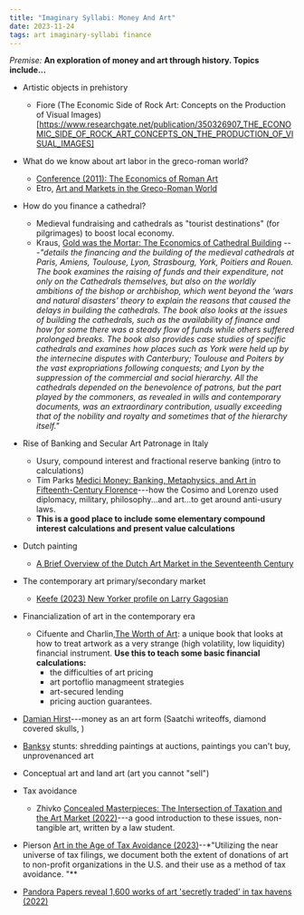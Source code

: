 ```yaml
---
title: "Imaginary Syllabi: Money And Art"
date: 2023-11-24
tags: art imaginary-syllabi finance
---
```


*Premise:*  **An exploration of money and art through history. Topics include...**

- Artistic objects in prehistory
    - Fiore (The Economic Side of Rock Art: Concepts on the Production of Visual Images)[https://www.researchgate.net/publication/350326907_THE_ECONOMIC_SIDE_OF_ROCK_ART_CONCEPTS_ON_THE_PRODUCTION_OF_VISUAL_IMAGES]

- What do we know about art labor in the greco-roman world?
    - [Conference (2011):  The Economics of Roman Art](http://oxrep.classics.ox.ac.uk/conferences/oxrep_6_economics_roman_art/)
    - Etro, [Art and Markets in the Greco-Roman World
    ](https://www.disei.unifi.it/upload/sub/pubblicazioni/repec/pdf/wp27_2022.pdf)

- How do you finance a cathedral?
    - Medieval fundraising and cathedrals as "tourist destinations" (for pilgrimages) to boost local economy.
    - Kraus, [Gold was the Mortar: The Economics of Cathedral Building](https://amzn.to/3sGHW5B) ---*"details the financing and the building of the medieval cathedrals at Paris, Amiens, Toulouse, Lyon, Strasbourg, York, Poitiers and Rouen. The book examines the raising of funds and their expenditure, not only on the Cathedrals themselves, but also on the worldly ambitions of the bishop or archbishop, which went beyond the ‘wars and natural disasters’ theory to explain the reasons that caused the delays in building the cathedrals. The book also looks at the issues of building the cathedrals, such as the availability of finance and how for some there was a steady flow of funds while others suffered prolonged breaks. The book also provides case studies of specific cathedrals and examines how places such as York were held up by the internecine disputes with Canterbury; Toulouse and Poiters by the vast expropriations following conquests; and Lyon by the suppression of the commercial and social hierarchy. All the cathedrals depended on the benevolence of patrons, but the part played by the commoners, as revealed in wills and contemporary documents, was an extraordinary contribution, usually exceeding that of the nobility and royalty and sometimes that of the hierarchy itself."*

- Rise of Banking and Secular Art Patronage in Italy
    - Usury, compound interest and fractional reserve banking (intro to calculations)
    - Tim Parks [Medici Money: Banking, Metaphysics, and Art in Fifteenth-Century Florence](https://amzn.to/3Gd8EG3)---how the Cosimo and Lorenzo used diplomacy, military, philosophy...and art...to get around anti-usury laws.
    - **This is a good place to include some elementary compound interest calculations and present value calculations**

- Dutch painting
    - [A Brief Overview of the Dutch Art Market in the Seventeenth Century](http://www.essentialvermeer.com/dutch-painters/dutch_art/ecnmcs_dtchart.html)

- The contemporary art primary/secondary market
    - [Keefe (2023) New Yorker profile on Larry Gagosian](https://www.newyorker.com/magazine/2023/07/31/larry-gagosian-profile)

- Financialization of art in the contemporary era
    - Cifuente and Charlin,[The Worth of Art](https://amzn.to/3FZhqqO):  a unique book that looks at how to treat artwork as a very strange (high volatility, low liquidity) financial instrument.   **Use this to teach some basic financial calculations:** 
        - the difficulties of art pricing
        - art portoflio managmeent strategies
        - art-secured lending
        - pricing auction guarantees.  

- [Damian Hirst](https://en.wikipedia.org/wiki/Damien_Hirst)---money as an art form (Saatchi writeoffs, diamond covered skulls, )

- [Banksy](https://en.wikipedia.org/wiki/Banksy) stunts: shredding paintings at auctions, paintings you can't buy, unprovenanced art
- Conceptual art and land art (art you cannot "sell")

- Tax avoidance
  - Zhivko [Concealed Masterpieces: The Intersection of Taxation and the Art Market (2022)](https://www.taxnotes.com/featured-analysis/concealed-masterpieces-intersection-taxation-and-art-market/2022/09/23/7f3ks)---a good introduction to these issues, non-tangible art, written by a law student.
- Pierson [Art in the Age of Tax Avoidance (2023)](http://dx.doi.org/10.2139/ssrn.4391036)--*"Utilizing the near universe of tax filings, we document both the extent of donations of art to non-profit organizations in the U.S. and their use as a method of tax avoidance. "**
- [Pandora Papers reveal 1,600 works of art 'secretly traded' in tax havens (2022)](https://www.theartnewspaper.com/2022/02/02/pandora-papers-reveal-1600-works-of-art-in-tax-havens)
  
